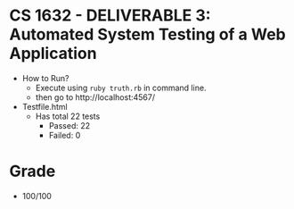 # CS 1632 - DELIVERABLE 3: Automated System Testing of a Web Application
- How to Run?
  - Execute using <code>ruby truth.rb</code> in command line.
  - then go to http://localhost:4567/
- Testfile.html
  - Has total 22 tests
    - Passed: 22
    - Failed: 0
# Grade
- 100/100
